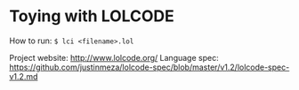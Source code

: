 Toying with LOLCODE
===================

How to run:
`$ lci <filename>.lol`

Project website: http://www.lolcode.org/
Language spec: https://github.com/justinmeza/lolcode-spec/blob/master/v1.2/lolcode-spec-v1.2.md
